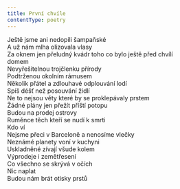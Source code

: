 ```yaml
---
title: První chvíle
contentType: poetry
---
```


<section>

Ještě jsme ani nedopili šampaňské  
A už nám mlha olizovala vlasy  
Za oknem jen přeludný kvádr toho co bylo ještě před chvílí  
domem  
Nevyřešitelnou trojčlenku přírody  
Podtrženou okolním rámusem  
Několik přátel a zdlouhavé odplouvání lodí  
Spíš déšť než posouvání židlí  
Ne to nejsou věty které by se proklepávaly prstem  
Žádné plány jen přežít příští potopu  
Budou na prodej ostrovy  
Ruměnce těch kteří se nudí k smrti  
Kdo ví  
Nejsme přeci v Barceloně a nenosíme vlečky  
Neznámé planety voní v kuchyni  
Uskladněné zívají všude kolem  
Výprodeje i zemětřesení  
Co všechno se skrývá v očích  
Nic naplat  
Budou nám brát otisky prstů

</section>
